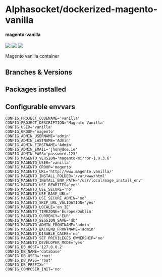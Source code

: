 # Alphasocket/dockerized-magento-vanilla
#### magento-vanilla
[![](https://travis-ci.org/AlphaSocket/dockerized-magento-vanilla.svg?branch=latest )]() [![](https://images.microbadger.com/badges/image/03192859189254/dockerized-magento-vanilla:latest.svg)](https://microbadger.com/images/03192859189254/dockerized-magento-vanilla:latest ) [![](https://images.microbadger.com/badges/version/03192859189254/dockerized-magento-vanilla:latest.svg)](https://microbadger.com/images/03192859189254/dockerized-magento-vanilla:latest)

Magento vanilla container

## Branches & Versions


## Packages installed


## Configurable envvars
~~~
CONFIG_PROJECT_CODENAME='vanilla'
CONFIG_PROJECT_DESCRIPTION='Magento Vanilla'
CONFIG_USER='vanilla'
CONFIG_GROUP='magento'
CONFIG_ADMIN_USERNAME='admin'
CONFIG_ADMIN_LASTNAME='Admin'
CONFIG_ADMIN_FIRSTNAME='Admin'
CONFIG_ADMIN_EMAIL='jhon@doe.ie'
CONFIG_ADMIN_PASS='password.123'
CONFIG_MAGENTO_VERSION='magento-mirror-1.9.3.6'
CONFIG_MAGENTO_USER='vanilla'
CONFIG_MAGENTO_GROUP='magento'
CONFIG_MAGENTO_URL='http://www.magento.vanilla/'
CONFIG_MAGENTO_INSTALL_FOLDER='/var/www/html'
CONFIG_MAGENTO_INSTALL_ENV_PATH='/usr/local/mage_install_env'
CONFIG_MAGENTO_USE_REWRITES='yes'
CONFIG_MAGENTO_USE_SECURE='no'
CONFIG_MAGENTO_USE_BASE_URL=''
CONFIG_MAGENTO_USE_SECURE_ADMIN='no'
CONFIG_MAGENTO_SKIP_URL_VALIDATION='yes'
CONFIG_MAGENTO_LOCALE='en_IE'
CONFIG_MAGENTO_TIMEZONE='Europe/Dublin'
CONFIG_MAGENTO_CURRENCY='EUR'
CONFIG_MAGENTO_SESSION_SAVE='db'
CONFIG_MAGENTO_ADMIN_FRONTNAME='admin'
CONFIG_MAGENTO_BACKEND_FRONTNAME='admin'
CONFIG_MAGENTO_DISABLE_CACHE='no'
CONFIG_MAGENTO_SET_PRIVILEGES_OWNERSHIP='no'
CONFIG_MAGENTO_DEVELOPER_MODE='yes'
CONFIG_DB_HOST='127.0.0.2'
CONFIG_DB_NAME='database'
CONFIG_DB_USER='root'
CONFIG_DB_PASS='root'
CONFIG_DB_PREFIX=''
CONFIG_COMPOSER_INIT='no'
~~~


